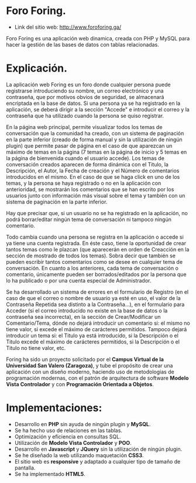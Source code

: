 # Foro Foring.
- Link del sitio web: http://www.foroforing.ga/

Foro Foring es una aplicación web dinamica, creada con PHP y MySQL para hacer la gestión de las bases de datos con tablas relacionadas.

# Explicación.

La aplicación web Foring es un foro donde cualquier persona puede registrarse introduciendo su nombre, un correo electrónico y una contraseña, que por motivos obvios de seguridad, se almacenará encriptada en la base de datos. 
Si una persona ya se ha registrado en la aplicación, se deberá dirigir a la sección "Accede" e introducir el correo y la contraseña que ha utilizado cuando la persona se quiso registrar.

En la página web principal, permite visualizar todos los temas de conversación que la comunidad ha creado, con un sistema de paginación en la parte inferior (creado de forma manual y sin la utilización de ningún plugin) que permite pasar de página en el caso de que aparezcan un máximo de temas en la página (7 temas en la página de inicio y 5 temas en la página de bienvenida cuando el usuario accede). Los temas de conversación creados aparecen de forma dinámica con el Titulo, la Descripción, el Autor, la Fecha de creación y el Número de comentarios introducidos en el mismo. En el caso de que se haga click en uno de los temas, y la persona se haya registrado o no en la aplicación con anterioridad, se mostrarán los comentarios que se han escrito por los usuarios junto con información más visual sobre el tema y también con un sistema de paginación en la parte inferior.

Hay que precisar que, si un usuario no se ha registrado en la aplicación, no podrá borrar/editar ningún tema de conversación ni tampoco ningún comentario.

Todo cambia cuando una persona se registra en la aplicación o accede si ya tiene una cuenta registrada. En éste caso, tiene la oportunidad de crear tantos temas como le plazcan (que aparecerán en orden de Creacción en la sección de mostrado de todos los temas). Sobra decir que también se pueden escribir tantos comentarios como se desee en cualquier tema de conversación. 
En cuanto a los anteriores, cada tema de conversación o comentario, únicamente pueden ser borrados/editados por la persona que lo ha publicado o por una cuenta especial de Administrador.

Se ha desarrollado un sistema de errores en el formulario de Registro (en el caso de que el correo o nombre de usuario ya esté en uso, el valor de la Contraseña Repetida sea distinto a la Contraseña...), en el formulario para Acceder (si el correo introducido no existe en la base de datos o la contraseña sea incorrecta), en la sección de Crear/Modificar un Comentario/Tema, dónde no dejará introducir un comentario si: el mismo no tiene valor, si excede el máximo de carácteres permitidos. Tampoco dejará introducir un tema si: el Titulo ya está introducido, si la Descripción o el Titulo excede el máximo de carácteres permitidos, si la Descripción o el Titulo no tiene valor, etc.

Foring ha sido un proyecto solicitado por el **Campus Virtual de la Universidad San Valero (Zaragoza)**, y tube el propósito de crear una aplicación con un diseño moderno, haciendo uso de metodologias de programación modernas, con el patrón de arquitectura de software **Modelo Vista Controlador** y con **Programación Orientada a Objetos**.

# Implementaciones:

- Desarrollo en **PHP** sin ayuda de ningún plugin y **MySQL**.
- Se ha hecho uso de relaciones en las tablas.
- Optimización y eficiencia en consultas SQL.
- Utilización de **Modelo Vista Controlador** y **POO**.
-	Desarrollo en **Javascript** y **JQuery** sin la utilización de ningún plugin.
-	Se he diseñado la web utilizando maquetación **CSS3**.
-	El sitio web es **responsive** y adaptado a cualquier tipo de tamaño de pantalla.
-	Se ha implementado **HTML5**.

